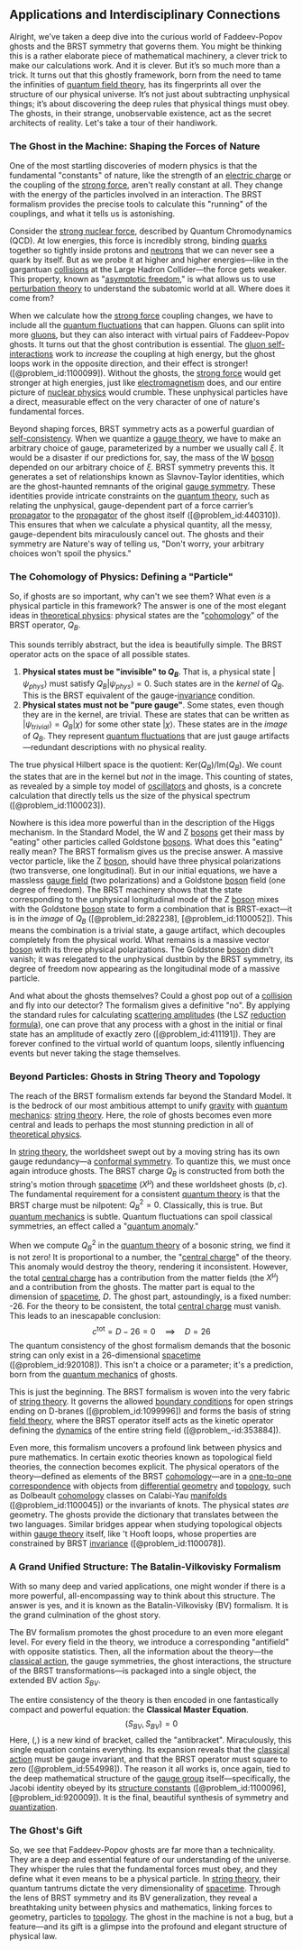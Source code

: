 ## Applications and Interdisciplinary Connections

Alright, we’ve taken a deep dive into the curious world of Faddeev-Popov ghosts and the BRST symmetry that governs them. You might be thinking this is a rather elaborate piece of mathematical machinery, a clever trick to make our calculations work. And it is clever. But it’s so much more than a trick. It turns out that this ghostly framework, born from the need to tame the infinities of [quantum field theory](@article_id:137683), has its fingerprints all over the structure of our physical universe. It’s not just about subtracting unphysical things; it’s about discovering the deep rules that physical things must obey. The ghosts, in their strange, unobservable existence, act as the secret architects of reality. Let's take a tour of their handiwork.

### The Ghost in the Machine: Shaping the Forces of Nature

One of the most startling discoveries of modern physics is that the fundamental "constants" of nature, like the strength of an [electric charge](@article_id:275000) or the coupling of the [strong force](@article_id:154316), aren't really constant at all. They change with the energy of the particles involved in an interaction. The BRST formalism provides the precise tools to calculate this "running" of the couplings, and what it tells us is astonishing.

Consider the [strong nuclear force](@article_id:158704), described by Quantum Chromodynamics (QCD). At low energies, this force is incredibly strong, binding [quarks](@article_id:152108) together so tightly inside protons and [neutrons](@article_id:147396) that we can never see a quark by itself. But as we probe it at higher and higher energies—like in the gargantuan [collisions](@article_id:169389) at the Large Hadron Collider—the force gets weaker. This property, known as "[asymptotic freedom](@article_id:142618)," is what allows us to use [perturbation theory](@article_id:138272) to understand the subatomic world at all. Where does it come from?

When we calculate how the [strong force](@article_id:154316) coupling changes, we have to include all the [quantum fluctuations](@article_id:143892) that can happen. Gluons can split into more [gluons](@article_id:151233), but they can also interact with virtual pairs of Faddeev-Popov ghosts. It turns out that the ghost contribution is essential. The [gluon self-interactions](@article_id:160376) work to *increase* the coupling at high energy, but the ghost loops work in the opposite direction, and their effect is stronger! ([@problem_id:1100099]). Without the ghosts, the [strong force](@article_id:154316) would get stronger at high energies, just like [electromagnetism](@article_id:150310) does, and our entire picture of [nuclear physics](@article_id:136167) would crumble. These unphysical particles have a direct, measurable effect on the very character of one of nature's fundamental forces.

Beyond shaping forces, BRST symmetry acts as a powerful guardian of [self-consistency](@article_id:160395). When we quantize a [gauge theory](@article_id:142498), we have to make an arbitrary choice of gauge, parameterized by a number we usually call $\xi$. It would be a disaster if our predictions for, say, the mass of the W [boson](@article_id:137772) depended on our arbitrary choice of $\xi$. BRST symmetry prevents this. It generates a set of relationships known as Slavnov-Taylor identities, which are the ghost-haunted remnants of the original [gauge symmetry](@article_id:135944). These identities provide intricate constraints on the [quantum theory](@article_id:144941), such as relating the unphysical, gauge-dependent part of a force carrier’s [propagator](@article_id:139064) to the [propagator](@article_id:139064) of the ghost itself ([@problem_id:440310]). This ensures that when we calculate a physical quantity, all the messy, gauge-dependent bits miraculously cancel out. The ghosts and their symmetry are Nature's way of telling us, "Don't worry, your arbitrary choices won't spoil the physics."

### The Cohomology of Physics: Defining a "Particle"

So, if ghosts are so important, why can't we see them? What even *is* a physical particle in this framework? The answer is one of the most elegant ideas in [theoretical physics](@article_id:153576): physical states are the "[cohomology](@article_id:160064)" of the BRST operator, $Q_B$.

This sounds terribly abstract, but the idea is beautifully simple. The BRST operator acts on the space of all possible states.
1.  **Physical states must be "invisible" to $Q_B$**. That is, a physical state $|\psi_{phys}\rangle$ must satisfy $Q_B |\psi_{phys}\rangle = 0$. Such states are in the *kernel* of $Q_B$. This is the BRST equivalent of the gauge-[invariance](@article_id:139674) condition.
2.  **Physical states must not be "pure gauge"**. Some states, even though they are in the kernel, are trivial. These are states that can be written as $|\psi_{trivial}\rangle = Q_B |\chi\rangle$ for some other state $|\chi\rangle$. These states are in the *image* of $Q_B$. They represent [quantum fluctuations](@article_id:143892) that are just gauge artifacts—redundant descriptions with no physical reality.

The true physical Hilbert space is the quotient: $\text{Ker}(Q_B) / \text{Im}(Q_B)$. We count the states that are in the kernel but *not* in the image. This counting of states, as revealed by a simple toy model of [oscillators](@article_id:264970) and ghosts, is a concrete calculation that directly tells us the size of the physical spectrum ([@problem_id:1100023]).

Nowhere is this idea more powerful than in the description of the Higgs mechanism. In the Standard Model, the W and Z [bosons](@article_id:137037) get their mass by "eating" other particles called Goldstone [bosons](@article_id:137037). What does this "eating" really mean? The BRST formalism gives us the precise answer. A massive vector particle, like the Z [boson](@article_id:137772), should have three physical polarizations (two transverse, one longitudinal). But in our initial equations, we have a massless [gauge field](@article_id:192560) (two polarizations) and a Goldstone [boson](@article_id:137772) field (one degree of freedom). The BRST machinery shows that the state corresponding to the unphysical longitudinal mode of the Z [boson](@article_id:137772) mixes with the Goldstone [boson](@article_id:137772) state to form a combination that is BRST-exact—it is in the *image* of $Q_B$ ([@problem_id:282238], [@problem_id:1100052]). This means the combination is a trivial state, a gauge artifact, which decouples completely from the physical world. What remains is a massive vector [boson](@article_id:137772) with its three physical polarizations. The Goldstone [boson](@article_id:137772) didn't vanish; it was relegated to the unphysical dustbin by the BRST symmetry, its degree of freedom now appearing as the longitudinal mode of a massive particle.

And what about the ghosts themselves? Could a ghost pop out of a [collision](@article_id:178033) and fly into our detector? The formalism gives a definitive "no". By applying the standard rules for calculating [scattering amplitudes](@article_id:154875) (the LSZ [reduction formula](@article_id:148971)), one can prove that any process with a ghost in the initial or final state has an amplitude of exactly zero ([@problem_id:411191]). They are forever confined to the virtual world of quantum loops, silently influencing events but never taking the stage themselves.

### Beyond Particles: Ghosts in String Theory and Topology

The reach of the BRST formalism extends far beyond the Standard Model. It is the bedrock of our most ambitious attempt to unify [gravity](@article_id:262981) with [quantum mechanics](@article_id:141149): [string theory](@article_id:145194). Here, the role of ghosts becomes even more central and leads to perhaps the most stunning prediction in all of [theoretical physics](@article_id:153576).

In [string theory](@article_id:145194), the worldsheet swept out by a moving string has its own gauge redundancy—a [conformal symmetry](@article_id:141872). To quantize this, we must once again introduce ghosts. The BRST charge $Q_B$ is constructed from both the string's motion through [spacetime](@article_id:161512) ($X^\mu$) and these worldsheet ghosts ($b, c$). The fundamental requirement for a consistent [quantum theory](@article_id:144941) is that the BRST charge must be nilpotent: $Q_B^2 = 0$. Classically, this is true. But [quantum mechanics](@article_id:141149) is subtle. Quantum fluctuations can spoil classical symmetries, an effect called a "[quantum anomaly](@article_id:146086)."

When we compute $Q_B^2$ in the [quantum theory](@article_id:144941) of a bosonic string, we find it is not zero! It is proportional to a number, the "[central charge](@article_id:141579)" of the theory. This anomaly would destroy the theory, rendering it inconsistent. However, the total [central charge](@article_id:141579) has a contribution from the matter fields (the $X^\mu$) and a contribution from the ghosts. The matter part is equal to the dimension of [spacetime](@article_id:161512), $D$. The ghost part, astoundingly, is a fixed number: -26. For the theory to be consistent, the total [central charge](@article_id:141579) must vanish. This leads to an inescapable conclusion:
$$ c^{\text{tot}} = D - 26 = 0 \quad \implies \quad D=26 $$
The quantum consistency of the ghost formalism demands that the bosonic string can only exist in a 26-dimensional [spacetime](@article_id:161512) ([@problem_id:920108]). This isn't a choice or a parameter; it's a prediction, born from the [quantum mechanics](@article_id:141149) of ghosts.

This is just the beginning. The BRST formalism is woven into the very fabric of [string theory](@article_id:145194). It governs the allowed [boundary conditions](@article_id:139247) for open strings ending on D-branes ([@problem_id:1099996]) and forms the basis of string [field theory](@article_id:154747), where the BRST operator itself acts as the kinetic operator defining the [dynamics](@article_id:163910) of the entire string field ([@problem_-id:353884]).

Even more, this formalism uncovers a profound link between physics and pure mathematics. In certain exotic theories known as topological field theories, the connection becomes explicit. The physical operators of the theory—defined as elements of the BRST [cohomology](@article_id:160064)—are in a [one-to-one correspondence](@article_id:143441) with objects from [differential geometry](@article_id:145324) and [topology](@article_id:136485), such as Dolbeault [cohomology](@article_id:160064) classes on Calabi-Yau [manifolds](@article_id:149307) ([@problem_id:1100045]) or the invariants of knots. The physical states *are* geometry. The ghosts provide the dictionary that translates between the two languages. Similar bridges appear when studying topological objects within [gauge theory](@article_id:142498) itself, like 't Hooft loops, whose properties are constrained by BRST [invariance](@article_id:139674) ([@problem_id:1100078]).

### A Grand Unified Structure: The Batalin-Vilkovisky Formalism

With so many deep and varied applications, one might wonder if there is a more powerful, all-encompassing way to think about this structure. The answer is yes, and it is known as the Batalin-Vilkovisky (BV) formalism. It is the grand culmination of the ghost story.

The BV formalism promotes the ghost procedure to an even more elegant level. For every field in the theory, we introduce a corresponding "antifield" with opposite statistics. Then, all the information about the theory—the [classical action](@article_id:148116), the gauge symmetries, the ghost interactions, the structure of the BRST transformations—is packaged into a single object, the extended BV action $S_{BV}$.

The entire consistency of the theory is then encoded in one fantastically compact and powerful equation: the **Classical Master Equation**.
$$ (S_{BV}, S_{BV}) = 0 $$
Here, $( , )$ is a new kind of bracket, called the "antibracket". Miraculously, this single equation contains everything. Its expansion reveals that the [classical action](@article_id:148116) must be gauge invariant, and that the BRST operator must square to zero ([@problem_id:554998]). The reason it all works is, once again, tied to the deep mathematical structure of the [gauge group](@article_id:144267) itself—specifically, the Jacobi identity obeyed by its [structure constants](@article_id:157466) ([@problem_id:1100096], [@problem_id:920009]). It is the final, beautiful synthesis of symmetry and [quantization](@article_id:151890).

### The Ghost's Gift

So, we see that Faddeev-Popov ghosts are far more than a technicality. They are a deep and essential feature of our understanding of the universe. They whisper the rules that the fundamental forces must obey, and they define what it even means to be a physical particle. In [string theory](@article_id:145194), their quantum tantrums dictate the very dimensionality of [spacetime](@article_id:161512). Through the lens of BRST symmetry and its BV generalization, they reveal a breathtaking unity between physics and mathematics, linking forces to geometry, particles to [topology](@article_id:136485). The ghost in the machine is not a bug, but a feature—and its gift is a glimpse into the profound and elegant structure of physical law.